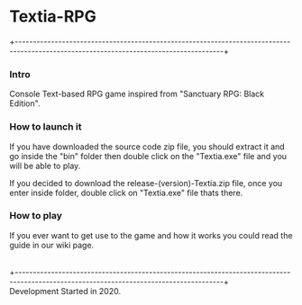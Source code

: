 # Textia-RPG
+---------------------------------------------------------------------------------------------------------------------------------------+
### Intro
Console Text-based RPG game inspired from "Sanctuary RPG: Black Edition".<br>

### How to launch it
If you have downloaded the source code zip file, you should extract it and<br> go inside the "bin" folder then double click on the "Textia.exe" file and you<br> will be able to play.

If you decided to download the release-(version)-Textia.zip file, once you<br> enter inside folder, double click on "Textia.exe" file thats there. 

### How to play
If you ever want to get use to the game and how it works you could read the guide in our wiki page.

<br>
+---------------------------------------------------------------------------------------------------------------------------------------+
<br>
Development Started in 2020.
